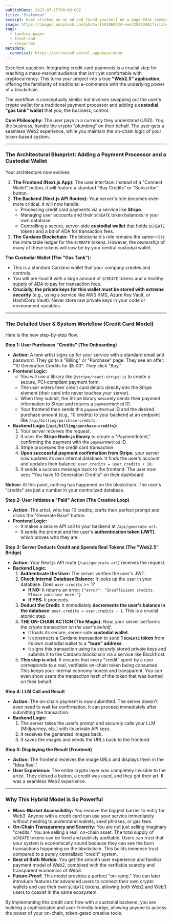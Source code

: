 ```yaml
---
publishDate: 2023-07-15T00:00:00Z
title: 'Statement'
excerpt: Ever clicked on an ad and found yourself on a page that seemed to really want you to do something? Congratulations, you've landed on a Landing Page!
image: https://images.unsplash.com/photo-1561069934-eee225952461?ixlib=rb-4.0.3&ixid=M3wxMjA3fDB8MHxwaG90by1wYWdlfHx8fGVufDB8fHx8fA%3D%3D&auto=format&fit=crop&w=2070&q=80
tags:
  - landing-pages
  - front-end
  - resources
metadata:
  canonical: https://astrowind.vercel.app/main-menu
---
```


Excellent question. Integrating credit card payments is a crucial step for reaching a mass-market audience that isn't yet comfortable with cryptocurrency. This turns your project into a true **"Web2.5" application**, offering the familiarity of traditional e-commerce with the underlying power of a blockchain.

The workflow is conceptually similar but involves swapping out the user's crypto wallet for a traditional payment processor and adding a **custodial "gas tank" wallet** that you, the business, control.

**Core Philosophy:** The user pays in a currency they understand (USD). You, the business, handle the crypto "plumbing" on their behalf. The user gets a seamless Web2 experience, while you maintain the on-chain logic of your token-based system.

---

### The Architectural Blueprint: Adding a Payment Processor and a Custodial Wallet

Your architecture now evolves:

1.  **The Frontend (Next.js App):** The user interface. Instead of a "Connect Wallet" button, it will feature a standard "Buy Credits" or "Subscribe" button.
2.  **The Backend (Next.js API Routes):** Your server's role becomes even more critical. It will now handle:
    *   Processing credit card payments via a service like **Stripe**.
    *   Managing user accounts and their `$CREATE` token balances in your own database.
    *   Controlling a secure, server-side **custodial wallet** that holds `$CREATE` tokens and a bit of ADA for transaction fees.
3.  **The Cardano Blockchain:** The blockchain's role remains the same—it is the immutable ledger for the `$CREATE` tokens. However, the *ownership* of many of these tokens will now be by your central custodial wallet.

**The Custodial Wallet (The "Gas Tank"):**
*   This is a standard Cardano wallet that your company creates and controls.
*   You will pre-load it with a large amount of `$CREATE` tokens and a healthy supply of ADA to pay for transaction fees.
*   **Crucially, the private keys for this wallet must be stored with extreme security** (e.g., using a service like AWS KMS, Azure Key Vault, or HashiCorp Vault). Never store raw private keys in your code or environment variables.

---

### The Detailed User & System Workflow (Credit Card Model)

Here is the new step-by-step flow.

**Step 1: User Purchases "Credits" (The Onboarding)**
*   **Action:** A new artist signs up for your service with a standard email and password. They go to a "Billing" or "Purchase" page. They see an offer: "10 Generation Credits for $5.00". They click "Buy."
*   **Frontend Logic:**
    *   You will use a library like `@stripe/react-stripe-js` to create a secure, PCI-compliant payment form.
    *   The user enters their credit card details directly into the Stripe element (their card info never touches your server).
    *   When they submit, the Stripe library securely sends their payment information to Stripe and returns a `paymentMethod` ID.
    *   Your frontend then sends this `paymentMethod` ID and the desired purchase amount (e.g., 10 credits) to your backend at an endpoint like `/api/billing/purchase-credits`.
*   **Backend Logic (`/api/billing/purchase-credits`):**
    1.  Your server receives the request.
    2.  It uses the **Stripe Node.js library** to create a "PaymentIntent," confirming the payment with the `paymentMethod` ID.
    3.  Stripe processes the credit card transaction.
    4.  **Upon successful payment confirmation from Stripe**, your server now updates its own internal database. It finds the user's account and updates their balance: `user.credits = user.credits + 10`.
    5.  It sends a success message back to the frontend. The user now sees "You have 10 Generation Credits" on their dashboard.

**Notice:** At this point, nothing has happened on the blockchain. The user's "credits" are just a number in your centralized database.

**Step 2: User Initiates a "Paid" Action (The Creative Loop)**
*   **Action:** The artist, who has 10 credits, crafts their perfect prompt and clicks the "Generate Base" button.
*   **Frontend Logic:**
    *   It makes a secure API call to your backend at `/api/generate-art`.
    *   It sends the prompt and the user's **authentication token (JWT)**, which proves who they are.

**Step 3: Server Deducts Credit and Spends Real Tokens (The "Web2.5" Bridge)**
*   **Action:** Your Next.js API route (`/api/generate-art`) receives the request.
*   **Backend Logic:**
    1.  **Authenticate the User:** The server verifies the user's JWT.
    2.  **Check Internal Database Balance:** It looks up the user in your database. Does `user.credits` >= 1?
        *   **If NO:** It returns an error: `{"error": "Insufficient credits. Please purchase more."}`
        *   **If YES:** It proceeds.
    3.  **Deduct the Credit:** It immediately **decrements the user's balance in the database**: `user.credits = user.credits - 1`. This is a crucial atomic step.
    4.  **THE ON-CHAIN ACTION (The Magic):** Now, your server performs the crypto transaction *on the user's behalf*.
        *   It loads its secure, server-side **custodial wallet**.
        *   It constructs a Cardano transaction to send **1 `$CREATE` token** from its own custodial wallet to a **"burn" address**.
        *   It signs this transaction using its securely stored private keys and submits it to the Cardano blockchain via a service like Blockfrost.
    5.  **This step is vital.** It ensures that every "credit" spent by a user corresponds to a real, verifiable on-chain token being consumed. This keeps your internal economy honest and transparent. You can even show users the transaction hash of the token that was burned on their behalf.

**Step 4: LLM Call and Result**
*   **Action:** The on-chain payment is now submitted. The server doesn't even need to wait for confirmation. It can proceed immediately after submitting the transaction.
*   **Backend Logic:**
    1.  The server takes the user's prompt and securely calls your LLM (Midjourney, etc.) with its private API keys.
    2.  It receives the generated images back.
    3.  It saves the images and sends the URLs back to the frontend.

**Step 5: Displaying the Result (Frontend)**
*   **Action:** The frontend receives the image URLs and displays them in the "Idea Reel."
*   **User Experience:** The entire crypto layer was completely invisible to the artist. They clicked a button, a credit was used, and they got their art. It was a seamless Web2 experience.

---

### Why This Hybrid Model is So Powerful

*   **Mass-Market Accessibility:** You remove the biggest barrier to entry for Web3. Anyone with a credit card can use your service immediately without needing to understand wallets, seed phrases, or gas fees.
*   **On-Chain Transparency and Scarcity:** You are not just selling imaginary "credits." You are selling a real, on-chain asset. The total supply of `$CREATE` tokens can be fixed and publicly auditable. Users can trust that your system is economically sound because they can see the burn transactions happening on the blockchain. This builds immense trust compared to a purely centralized "credit" system.
*   **Best of Both Worlds:** You get the smooth user experience and familiar payment model of Web2, combined with the verifiable scarcity and transparent economics of Web3.
*   **Future-Proof:** This model provides a perfect "on-ramp." You can later introduce features for advanced users to connect their own crypto wallets and use their own `$CREATE` tokens, allowing both Web2 and Web3 users to coexist in the same ecosystem.

By implementing this credit card flow with a custodial backend, you are building a sophisticated and user-friendly bridge, allowing anyone to access the power of your on-chain, token-gated creative tools.
